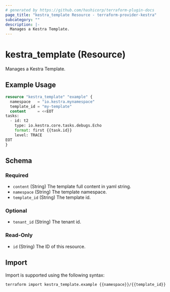 ```yaml
---
# generated by https://github.com/hashicorp/terraform-plugin-docs
page_title: "kestra_template Resource - terraform-provider-kestra"
subcategory: ""
description: |-
  Manages a Kestra Template.
---
```


# kestra_template (Resource)

Manages a Kestra Template.

## Example Usage

```terraform
resource "kestra_template" "example" {
  namespace   = "io.kestra.mynamespace"
  template_id = "my-template"
  content     = <<EOT
tasks:
  - id: t2
    type: io.kestra.core.tasks.debugs.Echo
    format: first {{task.id}}
    level: TRACE
EOT
}
```

<!-- schema generated by tfplugindocs -->
## Schema

### Required

- `content` (String) The template full content in yaml string.
- `namespace` (String) The template namespace.
- `template_id` (String) The template id.

### Optional

- `tenant_id` (String) The tenant id.

### Read-Only

- `id` (String) The ID of this resource.

## Import

Import is supported using the following syntax:

```shell
terraform import kestra_template.example {{namespace}}/{{template_id}}
```
